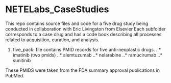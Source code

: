 # NETELabs_CaseStudies
This repo contains source files and code for a five drug study being conducted in collaboration with Eric Livingston from Elsevier 
Each subfolder corresponds to a case drug and has a code book describing all processes related to acquisition, curation, and analysis.

1. five_pack: file contains PMID records for five anti-neoplastic drugs.
..* imatinib (two pmids)
..* alemtuzumab
..* nelarabine
..* ramucirumab
..* sunitinib

These PMIDS were taken from the FDA summary approval publications in PubMed.

